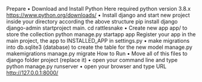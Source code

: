 Prepare
•	Download and Install Python Here required python version 3.8.x https://www.python.org/downloads/
•	Install django and start new project inside your directory according the above structure
pip install django
django-admin startproject main.
cd rattlesnake
•	Create new app app/ to store the collection
python manage.py startapp app
 Register your app in the main project, the app to INSTALLED_APP in settings.py
•	 make migrations into db.sqlite3 (database) to create the table for the new model
manage.py makemigrations
manage.py migrate
How to Run
•	Move all of this files to django folder project (replace it)
•	open your command line and type python manage.py runserver
•	open your browser and type URL http://127.0.0.1:8000/

